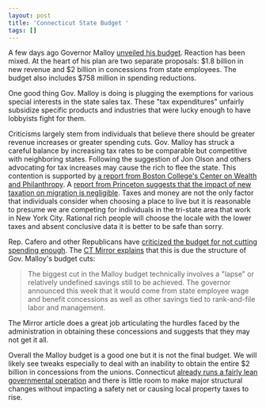 ```yaml
---
layout: post
title: 'Connecticut State Budget '
tags: []
---
```

A few days ago Governor Malloy <a href="http://www.governor.ct.gov/malloy/cwp/view.asp?Q=474034&A=4010">unveiled his budget</a>. Reaction has been mixed. At the heart of his plan are two separate proposals: $1.8 billion in new revenue and $2 billion in concessions from state employees. The budget also includes $758 million in spending reductions.

One good thing Gov. Malloy is doing is plugging the exemptions for various special interests in the state sales tax. These "tax expenditures" unfairly subsidize specific products and industries that were lucky enough to have lobbyists fight for them.

Criticisms largely stem from individuals that believe there should be greater revenue increases or greater spending cuts. Gov. Malloy has struck a careful balance by increasing tax rates to be comparable but competitive with neighboring states. Following the suggestion of Jon Olson and others advocating for tax increases may cause the rich to flee the state. This contention is supported by <a href="http://online.wsj.com/article/SB10001424052748703630404575053324236600444.html">a report from Boston College's Center on Wealth and Philanthropy</a>. A <a href="http://www.itepnet.org/pdf/md_migrationstudies_0310.pdf">report from Princeton suggests that the impact of new taxation on migration is negligible</a>. Taxes and money are not the only factor that individuals consider when choosing a place to live but it is reasonable to presume we are competing for individuals in the tri-state area that work in New York City. Rational rich people will choose the locale with the lower taxes and absent conclusive data it is better to be safe than sorry. 

Rep. Cafero and other Republicans have <a href="http://repcafero.com/?p=729">criticized the budget for not cutting spending enough</a>. The <a href="http://www.ctmirror.org/story/11527/malloy-takes-big-gamble-unprecedented-labor-savings">CT Mirror explains</a> that this is due the structure of Gov. Malloy's budget cuts:
<blockquote>The biggest cut in the Malloy budget technically involves a "lapse" or relatively undefined savings still to be achieved. The governor announced this week that it would come from state employee wage and benefit concessions as well as other savings tied to rank-and-file labor and management.</blockquote>The Mirror article does a great job articulating the hurdles faced by the administration in obtaining these concessions and suggests that they may not get it all.

Overall the Malloy budget is a good one but it is not the final budget. We will likely see tweaks especially to deal with an inability to obtain the entire $2 billion in concessions from the unions. Connecticut <a href="http://www.ctkidslink.org/pub_detail_529.html">already runs a fairly lean governmental operation</a> and there is little room to make major structural changes without impacting a safety net or causing local property taxes to rise.  
